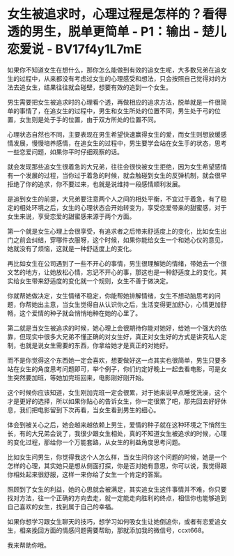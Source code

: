 # 女生被追求时，心理过程是怎样的？看得透的男生，脱单更简单 - P1：输出 - 楚儿恋爱说 - BV17f4y1L7mE

如果你不知道女生在想什么，那你怎么能做到有效的追女生呢，大多数兄弟在追女生的过程中，从来都没有考虑过女生的心理感受和想法，只会按照自己觉得对的方法去追女生，结果往往就会碰壁，想要有效的追到一个女生。

男生需要把女生被追求时的心理看个透，再做相应的追求方法，脱单就是一件很简单的事情了，在追女生的过程中，男生和女生所处的位置不同，男生处于弓的位置，女生则是处于手的位置，由于双方所处的位置不同。

心理状态自然也不同，主要表现在男生希望快速赢得女生的爱，而女生则想放缓感情发展，慢慢培养感情，在追女生的过程中，男生要学会站在女生手的状态，思考一些恋爱问题，如果你平时仔细观察的话。

就会发现那些追女生很着急的大兄弟，往往会很快被女生拒绝，因为女生希望感情有一个发展的过程，当你过于着急的时候，就会触碰到女生的反弹机制，就会很早拒绝了你的追求，你不要过来，也就是说维持一段感情顺利发展。

是追到女生的前提，大兄弟要注意两个人之间的相处平衡，不宜过于着急，有了稳定的相处环境之后，女生的心理状态会开始转变为，享受恋爱带来的甜蜜感，对于女生来说，享受恋爱的甜蜜感来源于两个方面。

第一个就是女生心理上会很享受，有追求者之后带来舒适度上的变化，比如女生出门之前会纠结，穿哪件衣服呀，这个时候，如果你能给女生一个和她心仪的意见，她就没有了烦恼，这就是一种舒适度上的变化。

再比如女生在公司遇到了一些不开心的事情，男生很理解她的情绪，带她去一个很文艺的地方，让她放松心情，忘记不开心的事，那这也是一种舒适度上的变化，其实给女生带来舒适度的变化就一个规则，女生不善于做决定。

你就帮她做决定，女生情绪不稳定，你能帮她排解情绪，女生不想动脑思考的问题，你帮她出主意，当女生觉得自从认识你之后，生活变得更加舒心，心情更加舒畅，这个爱情的种子就会悄悄地种在她的心里了。

第二就是当女生被追求的时候，她心理上会很期待你能对她好，给她一个强大的依靠，但现实中很多大兄弟不懂正确的对女生好，真正对女生好的方式是讲究私人定制，也就是说女生需要的东西，你拿给她才是真正的对她好。

而不是你觉得这个东西她一定会喜欢，想要做好这一点其实也很简单，男生只要多站在女生的角度思考问题即可，举个例子，你们约定好晚上一起去看电影，可是女生突然要加班，等她加完班回来，电影刚好刚开始。

这个时候你应该知道，女生刚加完班一定会很累，对于她来说早点睡觉洗澡，这个才是更好的选择，所以如果你贴心的告诉女生，你一定很累了吧，那先回去好好休息，我们把电影留到下次再看，当女生看到男生的细心。

体会到被关心之后，她会越来越依赖上男生，爱情的种子就在这种环境之下悄然生长，有的大兄弟会说了，我很少跟女生相处，真的不知道女生被追求的时候，心理的变化过程，那给你一个万能套路，从女生的利益角度思考问题。

比如女生问男生，你觉得我这个人怎么样，当女生问你这个问题的时候，她是一个怎样的心理，其实她只是想从侧面打探，你是否对她有意思，你可以说，我觉得跟你相处起来很舒服，这样一来你给了女生一个肯定的答案。

照顾到了女生的利益，她的心思就会被满足，其实追女生这件事情并不难，你只要找对方法，往一个正确的方向去走，就一定能走向胜利的终点，相信你也能够追到自己喜欢的女生，找到属于自己的幸福。

如果你想学习跟女生聊天的技巧，想学习如何吸女生让她倒追你，或者有恋爱追女生，相亲挽回方面的情感问题需要帮助，那就添加我的微信号，ccxt668。

我来帮助你哦。